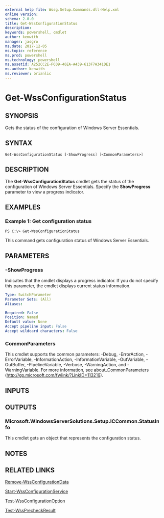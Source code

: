 ```yaml
---
external help file: Wssg.Setup.Commands.dll-Help.xml
online version: 
schema: 2.0.0
title: Get-WssConfigurationStatus
description: 
keywords: powershell, cmdlet
author: kenwith
manager: jasgro
ms.date: 2017-12-05
ms.topic: reference
ms.prod: powershell
ms.technology: powershell
ms.assetid: A252CC2E-FC09-46EA-A439-613F7A341DE1
ms.author: kenwith
ms.reviewer: brianlic
---
```


# Get-WssConfigurationStatus

## SYNOPSIS
Gets the status of the configuration of Windows Server Essentials.

## SYNTAX

```
Get-WssConfigurationStatus [-ShowProgress] [<CommonParameters>]
```

## DESCRIPTION
The **Get-WssConfigurationStatus** cmdlet gets the status of the configuration of Windows Server Essentials.
Specify the **ShowProgress** parameter to view a progress indicator.

## EXAMPLES

### Example 1: Get configuration status
```
PS C:\> Get-WssConfigurationStatus
```

This command gets configuration status of Windows Server Essentials.

## PARAMETERS

### -ShowProgress
Indicates that the cmdlet displays a progress indicator.
If you do not specify this parameter, the cmdlet displays current status information.

```yaml
Type: SwitchParameter
Parameter Sets: (All)
Aliases: 

Required: False
Position: Named
Default value: None
Accept pipeline input: False
Accept wildcard characters: False
```

### CommonParameters
This cmdlet supports the common parameters: -Debug, -ErrorAction, -ErrorVariable, -InformationAction, -InformationVariable, -OutVariable, -OutBuffer, -PipelineVariable, -Verbose, -WarningAction, and -WarningVariable. For more information, see about_CommonParameters (http://go.microsoft.com/fwlink/?LinkID=113216).

## INPUTS

## OUTPUTS

### Microsoft.WindowsServerSolutions.Setup.ICCommon.StatusInfo
This cmdlet gets an object that represents the configuration status.

## NOTES

## RELATED LINKS

[Remove-WssConfigurationData](./Remove-WssConfigurationData.md)

[Start-WssConfigurationService](./Start-WssConfigurationService.md)

[Test-WssConfigurationOption](./Test-WssConfigurationOption.md)

[Test-WssPrecheckResult](./Test-WssPrecheckResult.md)
